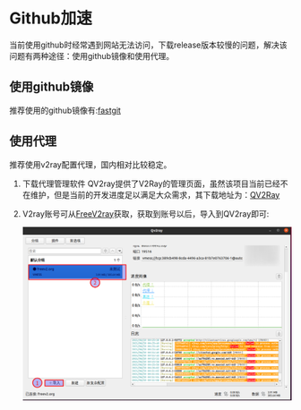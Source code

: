 # Github加速

当前使用github时经常遇到网站无法访问，下载release版本较慢的问题，解决该问题有两种途径：使用github镜像和使用代理。

## 使用github镜像

推荐使用的github镜像有:[fastgit](https://hub.fastgit.org/)

## 使用代理

推荐使用v2ray配置代理，国内相对比较稳定。

1. 下载代理管理软件
QV2ray提供了V2Ray的管理页面，虽然该项目当前已经不在维护，但是当前的开发进度足以满足大众需求，其下载地址为：[QV2Ray](https://hub.fastgit.org/Qv2ray/Qv2ray/releases)
2. V2ray账号可从[FreeV2ray](https://view.freev2ray.org/)获取，获取到账号以后，导入到QV2ray即可:

   ![QV2ray](./pictures/qv2ray.png)
